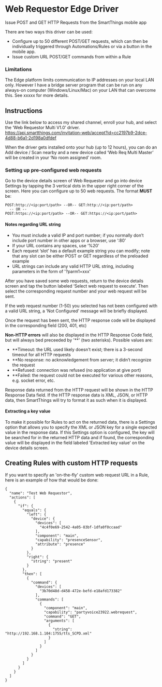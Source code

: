 # Web Requestor Edge Driver

Issue POST and GET HTTP Requests from the SmartThings mobile app

There are two ways this driver can be used:

* Configure up to 50 different POST/GET requests, which can then be individually triggered through Automations/Rules or via a button in the mobile app.
* Issue custom URL POST/GET commands from within a Rule

### Limitations

The Edge platform limits communication to IP addresses on your local LAN only.  However I have a bridge server program that can be run on any always-on computer (Windows/Linux/Mac) on your LAN that can overcome this.  See xxxxx for more details.

## Instructions

Use the link below to access my shared channel, enroll your hub, and select the ‘Web Requestor Multi V1.0’ driver.
https://api.smartthings.com/invitation-web/accept?id=cc2197b9-2dce-4d88-b6a1-2d198a0dfdef

When the driver gets installed onto your hub (up to 12 hours), you can do an Add device / Scan nearby and a new device called ‘Web Req Multi Master’ will be created in your ‘No room assigned’ room.

### Setting up pre-configured web requests

Go to the device details screen of Web Requestor and go into device Settings by tapping the 3 vertical dots in the upper right corner of the screen. Here you can configure up to 50 web requests. The format **MUST** be:
```
POST:http://<ip:port/path> --OR-- GET:http://<ip:port/path>
  -- OR --
POST:https://<ip:port/path> --OR-- GET:https://<ip:port/path>
```
#### Notes regarding URL string

* You must include a valid IP and port number; if you normally don’t include port number in other apps or a browser, use ‘:80’
* If your URL contains any spaces, use ‘%20’
* Each request ‘slot’ has a default example string you can modify; note that any slot can be either POST or GET regardless of the preloaded example 
* URL strings can include any valid HTTP URL string, including parameters in the form of '?parm1=xxx'

After you have saved some web requests, return to the device details screen and tap the button labeled ‘Select web request to execute’. Then select the corresponding request number and your web request will be sent.

If the web request number (1-50) you selected has not been configured with a valid URL string, a 'Not Configured' message will be briefly displayed.

Once the request has been sent, the HTTP response code will be displayed in the corresponding field (200, 401, etc)

**Non-HTTP errors** will also be displayed in the HTTP Response Code field, but will always bed preceeded by '\*\*' (two asterisks).  Possible values are:
- \*\*Timeout: the URL used likely doesn't exist; there is a 3-second timeout for all HTTP requests
- \*\*No response: no acknowledgement from server; it didn’t recognize the request
- \*\*Refused: connection was refused (no application at give port)
- \*\*Failed: the request could not be executed for various other reasons, e.g. socket error, etc.

Response data returned from the HTTP request will be shown in the HTTP Response Data field.  If the HTTP response data is XML, JSON, or HTTP data, then SmartThings will try to format it as such when it is displayed.

#### Extracting a key value

To make it possible for Rules to act on the returned data, there is a Settings option that allows you to specify the XML or JSON key for a single expected value in the response data.  If this Settings option is configured, the key will be searched for in the returned HTTP data and if found, the corresponding value will be displayed in the field labeled 'Extracted key value' on the device details screen.


## Creating Rules with custom HTTP requests

If you want to specify an 'on-the-fly' custom web request URL in a Rule, here is an example of how that would be done:
```
{
  "name": "Test Web Requestor",
  "actions": [
    {
      "if": {
        "equals": {
          "left": {
            "device": {
              "devices": [
                "4c4f0e69-2542-4a05-83bf-1dfa0f0ccaad"
              ],
              "component": "main",
              "capability": "presenceSensor",
              "attribute": "presence"
            }
          },
          "right": {
            "string": "present"
          }
        },
        "then": [
          {
            "command": {
              "devices": [
                "3b70d48d-d458-472e-befd-e18afd173382"
              ],
              "commands": [
                {
                  "component": "main",
                  "capability": "partyvoice23922.webrequest",
                  "command": "GET",
                  "arguments": [
                    {
                      "string": "http://192.168.1.104:1755/tts_SCPD.xml"
                    }
                  ]
                }
              ]
            }
          }
        ]
      }
    }
  ]
}
```
